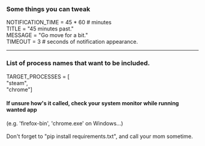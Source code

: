 <h3> Some things you can tweak</h3>

NOTIFICATION_TIME = 45 * 60  # minutes </br>
TITLE = "45 minutes past."</br>
MESSAGE = "Go move for a bit."</br>
TIMEOUT = 3  # seconds of  notification appearance.</br>
____________
<h3> List of process names that want to be included.</h3>
TARGET_PROCESSES = [ </br>
    "steam", </br>
    "chrome"] </br>

<h4> If unsure how's it called, check your system monitor while running wanted app</h4> 
(e.g. 'firefox-bin', 'chrome.exe' on Windows...)</br>
</br>
Don't forget to "pip install requirements.txt", and call your mom sometime.
